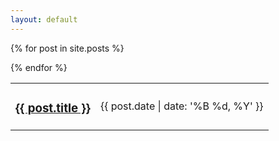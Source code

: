 ```yaml
---
layout: default
---
```


<table>
  {% for post in site.posts %}
    <tr>
      <td><h3><a href="{{ site.baseurl }}{{ post.url }}">{{ post.title }}</a></h3></td>
      <td class="date">{{ post.date | date: '%B %d, %Y' }}</td>
    </tr>

  {% endfor %}
</table>
